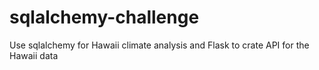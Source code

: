 # sqlalchemy-challenge
Use sqlalchemy for Hawaii climate analysis and Flask to crate API for the Hawaii data

